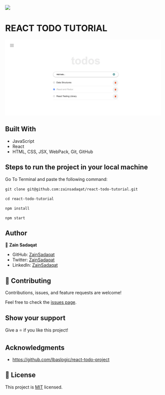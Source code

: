 ![](https://img.shields.io/badge/Microverse-blueviolet)

# REACT TODO TUTORIAL

![screenshot](./project-screenshot.png)

## Built With

- JavaScript
- React
- HTML, CSS, JSX, WebPack, Git, GitHub

## Steps to run the project in your local machine

Go To Terminal and paste the following command:

`git clone git@github.com:zainsadaqat/react-todo-tutorial.git`

`cd react-todo-tutorial`

`npm install`

`npm start`

## Author

👤 **Zain Sadaqat**

- GitHub: [ZainSadaqat](https://github.com/zainsadaqat)
- Twitter: [ZainSadaqat](https://twitter.com/zain_sadaqat)
- LinkedIn: [ZainSadaqat](https://linkedin.com/in/zain-sadaqat)

## 🤝 Contributing

Contributions, issues, and feature requests are welcome!

Feel free to check the [issues page](../../issues/).

## Show your support

Give a ⭐️ if you like this project!

## Acknowledgments

- https://github.com/Ibaslogic/react-todo-project

## 📝 License

This project is [MIT](./MIT.md) licensed.
